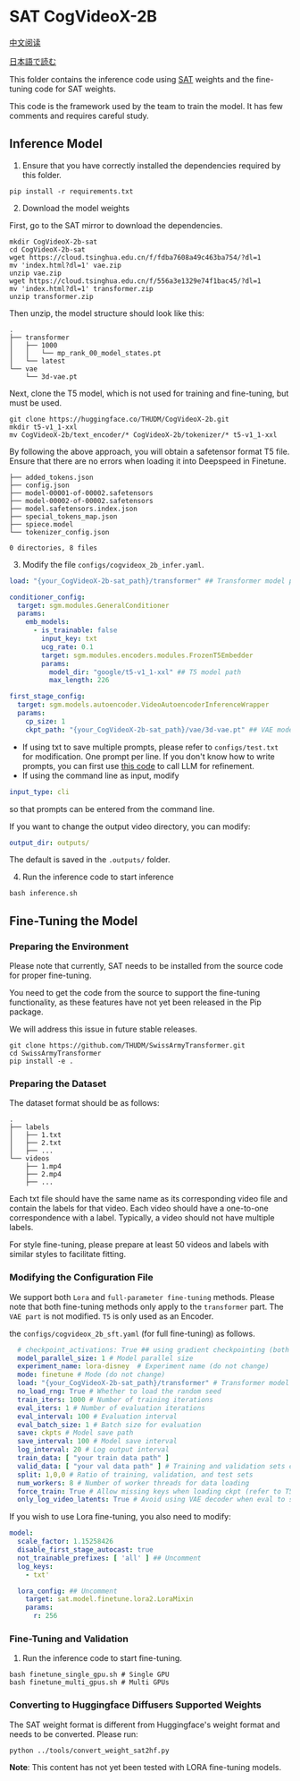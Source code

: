 # SAT CogVideoX-2B

[中文阅读](./README_zh.md)

[日本語で読む](./README_ja.md)


This folder contains the inference code using [SAT](https://github.com/THUDM/SwissArmyTransformer) weights and the
fine-tuning code for SAT weights.

This code is the framework used by the team to train the model. It has few comments and requires careful study.

## Inference Model

1. Ensure that you have correctly installed the dependencies required by this folder.

```shell
pip install -r requirements.txt
```

2. Download the model weights

First, go to the SAT mirror to download the dependencies.

```shell
mkdir CogVideoX-2b-sat
cd CogVideoX-2b-sat
wget https://cloud.tsinghua.edu.cn/f/fdba7608a49c463ba754/?dl=1
mv 'index.html?dl=1' vae.zip
unzip vae.zip
wget https://cloud.tsinghua.edu.cn/f/556a3e1329e74f1bac45/?dl=1
mv 'index.html?dl=1' transformer.zip
unzip transformer.zip
```

Then unzip, the model structure should look like this:

```
.
├── transformer
│   ├── 1000
│   │   └── mp_rank_00_model_states.pt
│   └── latest
└── vae
    └── 3d-vae.pt
```

Next, clone the T5 model, which is not used for training and fine-tuning, but must be used.

```
git clone https://huggingface.co/THUDM/CogVideoX-2b.git
mkdir t5-v1_1-xxl
mv CogVideoX-2b/text_encoder/* CogVideoX-2b/tokenizer/* t5-v1_1-xxl
```

By following the above approach, you will obtain a safetensor format T5 file. Ensure that there are no errors when
loading it into Deepspeed in Finetune.

```
├── added_tokens.json
├── config.json
├── model-00001-of-00002.safetensors
├── model-00002-of-00002.safetensors
├── model.safetensors.index.json
├── special_tokens_map.json
├── spiece.model
└── tokenizer_config.json

0 directories, 8 files
```

3. Modify the file `configs/cogvideox_2b_infer.yaml`.

```yaml
load: "{your_CogVideoX-2b-sat_path}/transformer" ## Transformer model path

conditioner_config:
  target: sgm.modules.GeneralConditioner
  params:
    emb_models:
      - is_trainable: false
        input_key: txt
        ucg_rate: 0.1
        target: sgm.modules.encoders.modules.FrozenT5Embedder
        params:
          model_dir: "google/t5-v1_1-xxl" ## T5 model path
          max_length: 226

first_stage_config:
  target: sgm.models.autoencoder.VideoAutoencoderInferenceWrapper
  params:
    cp_size: 1
    ckpt_path: "{your_CogVideoX-2b-sat_path}/vae/3d-vae.pt" ## VAE model path
```

+ If using txt to save multiple prompts, please refer to `configs/test.txt` for modification. One prompt per line. If
  you don't know how to write prompts, you can first use [this code](../inference/convert_demo.py) to call LLM for
  refinement.
+ If using the command line as input, modify

```yaml
input_type: cli
```

so that prompts can be entered from the command line.

If you want to change the output video directory, you can modify:

```yaml
output_dir: outputs/
```

The default is saved in the `.outputs/` folder.

4. Run the inference code to start inference

```shell
bash inference.sh
```

## Fine-Tuning the Model

### Preparing the Environment

Please note that currently, SAT needs to be installed from the source code for proper fine-tuning.

You need to get the code from the source to support the fine-tuning functionality, as these features have not yet been
released in the Pip package.

We will address this issue in future stable releases.


```
git clone https://github.com/THUDM/SwissArmyTransformer.git
cd SwissArmyTransformer
pip install -e .
```

### Preparing the Dataset

The dataset format should be as follows:

```
.
├── labels
│   ├── 1.txt
│   ├── 2.txt
│   ├── ...
└── videos
    ├── 1.mp4
    ├── 2.mp4
    ├── ...
```

Each txt file should have the same name as its corresponding video file and contain the labels for that video. Each
video should have a one-to-one correspondence with a label. Typically, a video should not have multiple labels.

For style fine-tuning, please prepare at least 50 videos and labels with similar styles to facilitate fitting.

### Modifying the Configuration File

We support both `Lora` and `full-parameter fine-tuning` methods. Please note that both fine-tuning methods only apply to
the `transformer` part. The `VAE part` is not modified. `T5` is only used as an Encoder.

the `configs/cogvideox_2b_sft.yaml` (for full fine-tuning) as follows.

```yaml
  # checkpoint_activations: True ## using gradient checkpointing (both checkpoint_activations in the configuration file need to be set to True)
  model_parallel_size: 1 # Model parallel size
  experiment_name: lora-disney  # Experiment name (do not change)
  mode: finetune # Mode (do not change)
  load: "{your_CogVideoX-2b-sat_path}/transformer" # Transformer model path
  no_load_rng: True # Whether to load the random seed
  train_iters: 1000 # Number of training iterations
  eval_iters: 1 # Number of evaluation iterations
  eval_interval: 100 # Evaluation interval
  eval_batch_size: 1 # Batch size for evaluation
  save: ckpts # Model save path
  save_interval: 100 # Model save interval
  log_interval: 20 # Log output interval
  train_data: [ "your train data path" ]
  valid_data: [ "your val data path" ] # Training and validation sets can be the same
  split: 1,0,0 # Ratio of training, validation, and test sets
  num_workers: 8 # Number of worker threads for data loading
  force_train: True # Allow missing keys when loading ckpt (refer to T5 and VAE which are loaded independently)
  only_log_video_latents: True # Avoid using VAE decoder when eval to save memory
```

If you wish to use Lora fine-tuning, you also need to modify:

```yaml
model:
  scale_factor: 1.15258426
  disable_first_stage_autocast: true
  not_trainable_prefixes: [ 'all' ] ## Uncomment
  log_keys:
    - txt'

  lora_config: ## Uncomment
    target: sat.model.finetune.lora2.LoraMixin
    params:
      r: 256
```

### Fine-Tuning and Validation

1. Run the inference code to start fine-tuning.

```shell
bash finetune_single_gpu.sh # Single GPU
bash finetune_multi_gpus.sh # Multi GPUs
```

### Converting to Huggingface Diffusers Supported Weights

The SAT weight format is different from Huggingface's weight format and needs to be converted. Please run:

```shell
python ../tools/convert_weight_sat2hf.py
```

**Note**: This content has not yet been tested with LORA fine-tuning models.